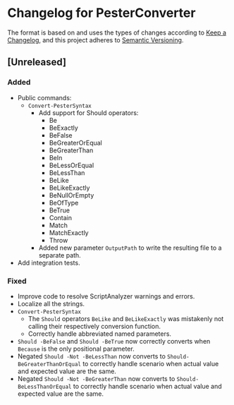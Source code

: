 # Changelog for PesterConverter

The format is based on and uses the types of changes according to [Keep a Changelog](https://keepachangelog.com/en/1.0.0/),
and this project adheres to [Semantic Versioning](https://semver.org/spec/v2.0.0.html).

## [Unreleased]

### Added

- Public commands:
  - `Convert-PesterSyntax`
    - Add support for Should operators:
      - Be
      - BeExactly
      - BeFalse
      - BeGreaterOrEqual
      - BeGreaterThan
      - BeIn
      - BeLessOrEqual
      - BeLessThan
      - BeLike
      - BeLikeExactly
      - BeNullOrEmpty
      - BeOfType
      - BeTrue
      - Contain
      - Match
      - MatchExactly
      - Throw
    - Added new parameter `OutputPath` to write the resulting file to
      a separate path.
- Add integration tests.

### Fixed

- Improve code to resolve ScriptAnalyzer warnings and errors.
- Localize all the strings.
- `Convert-PesterSyntax`
  - The `Should` operators `BeLike` and `BeLikeExactly` was mistakenly not
    calling their respectively conversion function.
  - Correctly handle abbreviated named parameters.
- `Should -BeFalse` and `Should -BeTrue` now correctly converts when
  `Because` is the only positional parameter.
- Negated `Should -Not -BeLessThan` now converts to `Should-BeGreaterThanOrEqual`
  to correctly handle scenario when actual value and expected value are the same.
- Negated `Should -Not -BeGreaterThan` now converts to `Should-BeLessThanOrEqual`
  to correctly handle scenario when actual value and expected value are the same.
